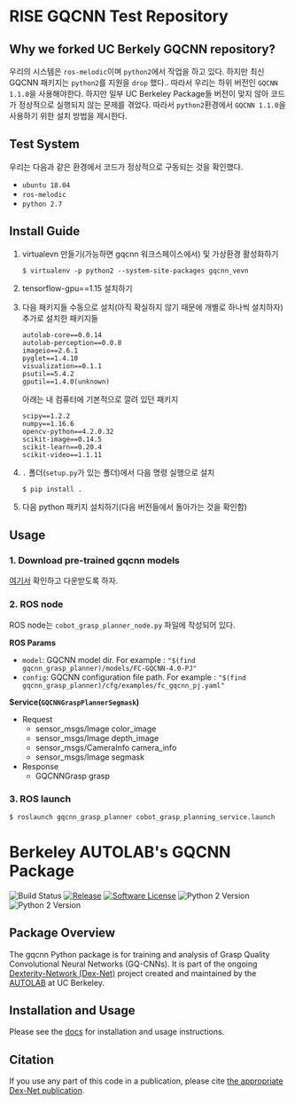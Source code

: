 # RISE GQCNN Test Repository
## Why we forked UC Berkely GQCNN repository?
우리의 시스템은 `ros-melodic`이며 `python2`에서 작업을 하고 있다. 하지만 최신 GQCNN 패키지는 `python2`를 지원을 `drop` 했다.. 따라서 우리는 하위 버전인 `GQCNN 1.1.0`을 사용해야한다. 하지만 일부 UC Berkeley Package들 버전이 맞지 않아 코드가 정상적으로 실행되지 않는 문제를 겪었다. 따라서 `python2`환경에서 `GQCNN 1.1.0`을 사용하기 위한 설치 방법을 제시한다.

## Test System
우리는 다음과 같은 환경에서 코드가 정상적으로 구동되는 것을 확인했다.

* `ubuntu 18.04`
* `ros-melodic`
* `python 2.7`

## Install Guide
1. virtualevn 만들기(가능하면 gqcnn 워크스페이스에서) 및 가상환경 활성화하기
    ```
    $ virtualenv -p python2 --system-site-packages gqcnn_vevn
    ```
2. tensorflow-gpu==1.15 설치하기

3. 다음 패키지들 수동으로 설치(아직 확실하지 않기 때문에 개별로 하나씩 설치하자)\
    추가로 설치한 패키지들

    ```
    autolab-core==0.0.14
    autolab-perception==0.0.8
    imageio==2.6.1
    pyglet==1.4.10
    visualization==0.1.1
    psutil==5.4.2
    gputil==1.4.0(unknown)
    ```
    아래는 내 컴퓨터에 기본적으로 깔려 있던 패키지
    
    ```
    scipy==1.2.2
    numpy==1.16.6
    opencv-python==4.2.0.32
    scikit-image==0.14.5
    scikit-learn==0.20.4
    scikit-video==1.1.11
    ```

3. `.` 폴더(`setup.py`가 있는 폴더)에서 다음 명령 실행으로 설치
    ```
    $ pip install .
    ```

4. 다음 python 패키지 설치하기(다음 버전들에서 돌아가는 것을 확인함)

## Usage
### 1. Download pre-trained gqcnn models
[여기서](https://berkeleyautomation.github.io/gqcnn/tutorials/tutorial.html#pre-trained-models) 확인하고 다운받도록 하자.

### 2. ROS node
ROS node는 `cobot_grasp_planner_node.py` 파일에 작성되어 있다.

**ROS Params**

* `model`: GQCNN model dir. For example : `"$(find gqcnn_grasp_planner)/models/FC-GQCNN-4.0-PJ"`
* `config`: GQCNN configuration file path. For example : `"$(find gqcnn_grasp_planner)/cfg/examples/fc_gqcnn_pj.yaml"`

**Service(`GQCNNGraspPlannerSegmask`)**
* Request
    * sensor_msgs/Image color_image
    * sensor_msgs/Image depth_image
    * sensor_msgs/CameraInfo camera_info
    * sensor_msgs/Image segmask
* Response
    * GQCNNGrasp grasp

### 3. ROS launch
```
$ roslaunch gqcnn_grasp_planner cobot_grasp_planning_service.launch
```

# Berkeley AUTOLAB's GQCNN Package
<p>
    <a><img alt="Build Status" src="https://travis-ci.org/BerkeleyAutomation/gqcnn.svg?branch=master"></a>
    <a href="https://github.com/BerkeleyAutomation/gqcnn/releases/latest"><img alt="Release" src="https://img.shields.io/github/release/BerkeleyAutomation/gqcnn.svg?style=flat"></a>
    <a href="https://github.com/BerkeleyAutomation/gqcnn/blob/master/LICENSE"><img alt="Software License" src="https://img.shields.io/badge/license-REGENTS-brightgreen.svg"></a>
    <a><img alt="Python 2 Version" src="https://img.shields.io/badge/python-2.7-yellow.svg"></a>
    <a><img alt="Python 2 Version" src="https://img.shields.io/badge/python-3.5%20%7C%203.6%20%7C%203.7-yellowgreen.svg"></a>
</p>

## Package Overview
The gqcnn Python package is for training and analysis of Grasp Quality Convolutional Neural Networks (GQ-CNNs). It is part of the ongoing [Dexterity-Network (Dex-Net)](https://berkeleyautomation.github.io/dex-net/) project created and maintained by the [AUTOLAB](https://autolab.berkeley.edu) at UC Berkeley.

## Installation and Usage
Please see the [docs](https://berkeleyautomation.github.io/gqcnn/) for installation and usage instructions.

## Citation
If you use any part of this code in a publication, please cite [the appropriate Dex-Net publication](https://berkeleyautomation.github.io/gqcnn/index.html#academic-use).

